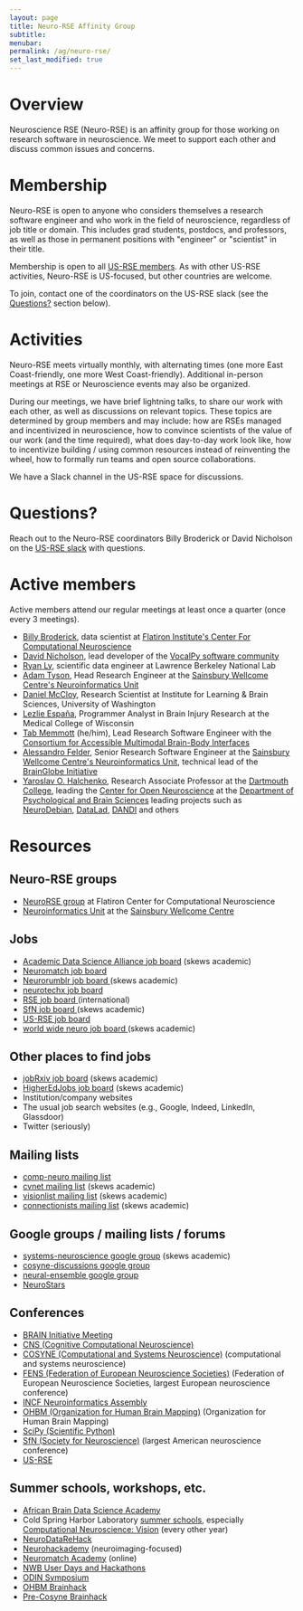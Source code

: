 ```yaml
---
layout: page
title: Neuro-RSE Affinity Group
subtitle:
menubar:
permalink: /ag/neuro-rse/
set_last_modified: true
---
```

# Overview

Neuroscience RSE (Neuro-RSE) is an affinity group for those working on research software in neuroscience. We meet to support each other and discuss common issues and concerns.

# Membership

Neuro-RSE is open to anyone who considers themselves a research software engineer and who work in the field of neuroscience, regardless of job title or domain. This includes grad students, postdocs, and professors, as well as those in permanent positions with "engineer" or "scientist" in their title.

Membership is open to all [US-RSE members](https://us-rse.org/join/). As with other US-RSE activities, Neuro-RSE is US-focused, but other countries are welcome.

To join, contact one of the coordinators on the US-RSE slack (see the [Questions?](#questions) section below).

# Activities

Neuro-RSE meets virtually monthly, with alternating times (one more East Coast-friendly, one more West Coast-friendly). Additional in-person meetings at RSE or Neuroscience events may also be organized.

During our meetings, we have brief lightning talks, to share our work with each other, as well as discussions on relevant topics. These topics are determined by group members and may include: how are RSEs managed and incentivized in neuroscience, how to convince scientists of the value of our work (and the time required), what does day-to-day work look like, how to incentivize building / using common resources instead of reinventing the wheel, how to formally run teams and open source collaborations.

We have a Slack channel in the US-RSE space for discussions.

# Questions?

Reach out to the Neuro-RSE coordinators Billy Broderick or David Nicholson on the [US-RSE slack](https://us-rse.org/join/) with questions.

# Active members

Active members attend our regular meetings at least once a quarter (once every 3 meetings).

- [Billy Broderick](wfbroderick.com/), data scientist at [Flatiron Institute's Center For Computational Neuroscience](https://www.simonsfoundation.org/flatiron/center-for-computational-neuroscience/) 
- [David Nicholson](https://nicholdav.info/), lead developer of the [VocalPy software community](http://www.vocalpy.org/)
- [Ryan Ly](https://www.linkedin.com/in/ryanly), scientific data engineer at Lawrence Berkeley National Lab
- [Adam Tyson](https://adamltyson.com/), Head Research Engineer at the [Sainsbury Wellcome Centre's Neuroinformatics Unit](https://neuroinformatics.dev/)
- [Daniel McCloy](https://dan.mccloy.info), Research Scientist at Institute for Learning & Brain Sciences, University of Washington
- [Lezlie España](https://www.linkedin.com/in/lezlieespana), Programmer Analyst in Brain Injury Research at the Medical College of Wisconsin
- [Tab Memmott](https://www.linkedin.com/in/tab-memmott/) (he/him), Lead Research Software Engineer with the [Consortium for Accessible Multimodal Brain-Body Interfaces](https://www.cambi.tech/)
- [Alessandro Felder](https://github.com/alessandrofelder), Senior Research Software Engineer at the [Sainsbury Wellcome Centre's Neuroinformatics Unit](https://neuroinformatics.dev/), technical lead of the [BrainGlobe Initiative](https://brainglobe.info/)
- [Yaroslav O. Halchenko](https://github.com/yarikoptic), Research Associate Professor at the [Dartmouth College](https://dartmouth.edu), leading the [Center for Open Neuroscience](https://centerforopenneuroscience.org) at the [Department of Psychological and Brain Sciences](https://pbs.dartmouth.edu) leading projects such as [NeuroDebian](https://neuro.debian.net/), [DataLad](https://datalad.org), [DANDI](https://dandiarchive.org) and others

# Resources
## Neuro-RSE groups

- [NeuroRSE group](https://neurorse.flatironinstitute.org/) at Flatiron Center for Computational Neuroscience
- [Neuroinformatics Unit](https://neuroinformatics.dev/) at the [Sainsbury Wellcome Centre](https://www.sainsburywellcome.org/web/)

## Jobs

- [Academic Data Science Alliance job board](https://academicdatascience.org/jobs/) (skews academic)
- [Neuromatch job board](https://neuromatch.io/resources/job-board)
- [Neurorumblr job board ](http://neurorumblr.com/) (skews academic)
- [neurotechx job board](https://neurotechx.com/find-a-job/)
- [RSE job board ](https://society-rse.org/careers/vacancies/) (international)
- [SfN job board ](https://neurojobs.sfn.org/jobs/) (skews academic)
- [US-RSE job board](https://us-rse.org/jobs/)
- [world wide neuro job board ](https://www.world-wide.org/jobs/) (skews academic)

## Other places to find jobs

- [jobRxiv job board](https://jobrxiv.org/) (skews academic)
- [HigherEdJobs job board](https://www.higheredjobs.com/search/) (skews academic)
- Institution/company websites
- The usual job search websites (e.g., Google, Indeed, LinkedIn, Glassdoor)
- Twitter (seriously)

## Mailing lists

- [comp-neuro mailing list](https://www.cnsorg.org/comp-neuro-mailing-list)
- [cvnet mailing list](http://nephoscale.ewind.com/mailman/listinfo/cvnet) (skews academic)
- [visionlist mailing list](http://visionscience.com/mailman/listinfo/visionlist_visionscience.com) (skews academic)
- [connectionists mailing list](https://mailman.srv.cs.cmu.edu/mailman/listinfo/connectionists) (skews academic)

## Google groups / mailing lists / forums

- [systems-neuroscience google group](https://groups.google.com/g/systems-neuroscience) (skews academic) 
- [cosyne-discussions google group](https://groups.google.com/g/cosyne-discussions) 
- [neural-ensemble google group](https://groups.google.com/g/neuralensemble)
- [NeuroStars](https://neurostars.org)

## Conferences
- [BRAIN Initiative Meeting](https://braininitiative.nih.gov/news-events/events/10th-annual-brain-initiative-conference)
- [CNS (Cognitive Computational Neuroscience)](https://ccneuro.org)
- [COSYNE (Computational and Systems Neuroscience)](https://www.cosyne.org/) (computational and systems neuroscience)
- [FENS (Federation of European Neuroscience Societies)](fens.org/) (Federation of European Neuroscience Societies, largest European neuroscience conference)
- [INCF Neuroinformatics Assembly](https://www.incf.org/activities/incf-assembly)
- [OHBM (Organization for Human Brain Mapping)](https://humanbrainmapping.org/) (Organization for Human Brain Mapping)
- [SciPy (Scientific Python)](https://conference.scipy.org/)
- [SfN (Society for Neuroscience)](https://www.sfn.org/) (largest American neuroscience conference)
- [US-RSE](https://us-rse.org/events/conference/)

## Summer schools, workshops, etc.

- [African Brain Data Science Academy](https://africanbraindatanetwork.com/abds-academy/)
- Cold Spring Harbor Laboratory [summer schools](https://meetings.cshl.edu/courseshome.aspx), especially [Computational Neuroscience: Vision](https://meetings.cshl.edu/courses.aspx?course=C-VISI&year=24) (every other year)
- [NeuroDataReHack](https://neurodatawithoutborders.github.io/nwb_hackathons/HCK16_2023_Granada_RH/)
- [Neurohackademy](https://neurohackademy.org/) (neuroimaging-focused)
- [Neuromatch Academy](https://academy.neuromatch.io/) (online)
- [NWB User Days and Hackathons](https://www.nwb.org/nwb-events/)
- [ODIN Symposium](https://odin.mit.edu/)
- [OHBM Brainhack](https://ohbm.github.io/hackathon2023/)
- [Pre-Cosyne Brainhack](https://pre-cosyne-brainhack.github.io/hackathon2024/)

